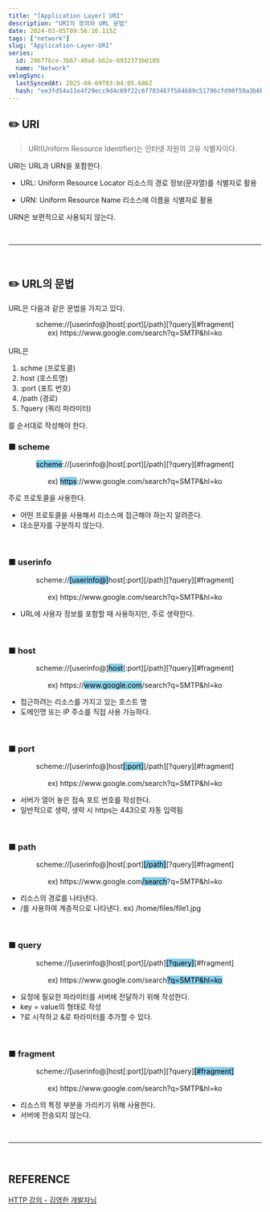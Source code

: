 ```yaml
---
title: "[Application Layer] URI"
description: "URI의 정의와 URL 문법"
date: 2024-03-05T09:56:16.115Z
tags: ["network"]
slug: "Application-Layer-URI"
series:
  id: 286776ce-3b67-40a8-b62e-6932373b0109
  name: "Network"
velogSync:
  lastSyncedAt: 2025-08-09T03:04:05.686Z
  hash: "ee3fd54a11e4f29ecc9d4c69f22c6f703467f584689c51796cfd90f59a3b6b86"
---
```



## ✏️ URI
> URI(Uniform Resource Identifier)는 인터넷 자원의 고유 식별자이다.

URI는 URL과 URN을 포함한다.

- URL: Uniform Resource Locator
리소스의 경로 정보(문자열)를 식별자로 활용

- URN: Uniform Resource Name
리소스에 이름을 식별자로 활용

URN은 보편적으로 사용되지 않는다.


<br>

---

<br>

## ✏️ URL의 문법
URL은 다음과 같은 문법을 가지고 있다.

<center>scheme://[userinfo@]host[:port][/path][?query][#fragment]
<br></center>
<center>ex) https://www.google.com/search?q=SMTP&hl=ko</center>

<br>
URL은 

1. schme (프로토콜)
2. host (호스트명)
3. :port (포트 번호)
4. /path (경로)
5. ?query (쿼리 파라미터)

를 순서대로 작성해야 한다.

### ■ scheme
<center><span style = "background-color:skyblue; color:black">scheme</span>://[userinfo@]host[:port][/path][?query][#fragment]</center><br>
<center>ex) <span style = "background-color:skyblue; color:black">https</span>://www.google.com/search?q=SMTP&hl=ko</center>

주로 프로토콜을 사용한다.

- 어떤 프로토콜을 사용해서 리소스에 접근해야 하는지 알려준다.
- 대소문자를 구분하지 않는다.


<br>

### ■ userinfo
<center>scheme://<span style = "background-color:skyblue; color:black">[userinfo@]</span>host[:port][/path][?query][#fragment]</center><br>
<center>ex) https://www.google.com/search?q=SMTP&hl=ko</center>

- URL에 사용자 정보를 포함할 때 사용하지만, 주로 생략한다.

<br>

### ■ host
<center>scheme://[userinfo@]<span style = "background-color:skyblue; color:black">host</span>[:port][/path][?query][#fragment]</center><br>
<center>ex) https://<span style = "background-color:skyblue; color:black">www.google.com</span>/search?q=SMTP&hl=ko</center>

- 접근하려는 리소스를 가지고 있는 호스트 명
- 도메인명 또는 IP 주소를 직접 사용 가능하다.

<br>

### ■ port
<center>scheme://[userinfo@]host<span style = "background-color:skyblue; color:black">[:port]</span>[/path][?query][#fragment]</center><br>
<center>ex) https://www.google.com/search?q=SMTP&hl=ko</center>

- 서버가 열어 놓은 접속 포트 번호를 작성한다.
- 일반적으로 생략, 생략 시 https는 443으로 자동 입력됨
<br>

### ■ path
<center>scheme://[userinfo@]host[:port]<span style = "background-color:skyblue; color:black">[/path]</span>[?query][#fragment]</center><br>
<center>ex) https://www.google.com<span style = "background-color:skyblue; color:black">/search</span>?q=SMTP&hl=ko</center>

- 리소스의 경로를 나타낸다.
- /를 사용하여 계층적으로 나타낸다.
ex) /home/files/file1.jpg

<br>

### ■ query
<center>scheme://[userinfo@]host[:port][/path]<span style = "background-color:skyblue; color:black">[?query]</span>[#fragment]</center><br>
<center>ex) https://www.google.com/search<span style = "background-color:skyblue; color:black">?q=SMTP&hl=ko</span></center>

- 요청에 필요한 파라미터를 서버에 전달하기 위해 작성한다.
- key = value의 형태로 작성
- ?로 시작하고 &로 파라미터를 추가할 수 있다.

<br>

### ■ fragment
<center>scheme://[userinfo@]host[:port][/path][?query]<span style = "background-color:skyblue; color:black">[#fragment]</span></center><br>
<center>ex) https://www.google.com/search?q=SMTP&hl=ko</center>


- 리소스의 특정 부분을 가리키기 위해 사용한다.
- 서버에 전송되지 않는다.

<br>

---

<br>

## REFERENCE

<a href= "https://www.inflearn.com/course/http-%EC%9B%B9-%EB%84%A4%ED%8A%B8%EC%9B%8C%ED%81%AC/dashboard">HTTP 강의 - 김영한 개발자님</a>

